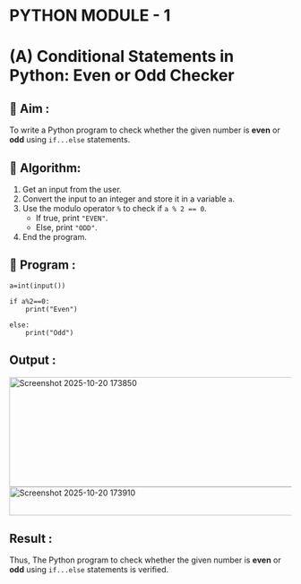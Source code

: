 # PYTHON MODULE - 1
# (A) Conditional Statements in Python: Even or Odd Checker

## 🎯 Aim :
To write a Python program to check whether the given number is **even** or **odd** using `if...else` statements.

## 🧠 Algorithm:
1. Get an input from the user.
2. Convert the input to an integer and store it in a variable `a`.
3. Use the modulo operator `%` to check if `a % 2 == 0`.
   - If true, print `"EVEN"`.
   - Else, print `"ODD"`.
4. End the program.

## 🧾 Program :

    a=int(input())
    
    if a%2==0:
        print("Even")
        
    else:
        print("Odd")  
    
## Output :

<img width="578" height="196" alt="Screenshot 2025-10-20 173850" src="https://github.com/user-attachments/assets/927980fc-10e3-41d3-ac8b-e8ee5c91dad9" />
<img width="565" height="51" alt="Screenshot 2025-10-20 173910" src="https://github.com/user-attachments/assets/565f5b0c-ba85-4476-8a80-1075e75855eb" />



## Result :

Thus, The Python program to check whether the given number is **even** or **odd** using `if...else` statements is verified.
